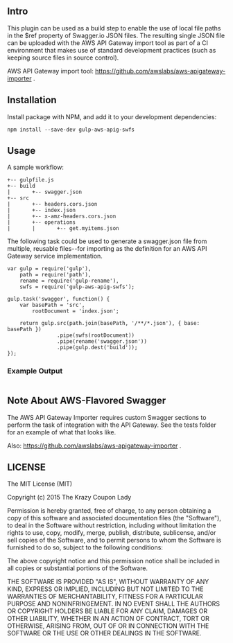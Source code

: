 ## Intro

This plugin can be used as a build step to enable the use of local file paths in the $ref property of Swagger.io JSON files.  The resulting single JSON file can be uploaded with the AWS API Gateway import tool as part of a CI environment that makes use of standard development practices (such as keeping source files in source control).

AWS API Gateway import tool: https://github.com/awslabs/aws-apigateway-importer .

## Installation

Install package with NPM, and add it to your development dependencies:

```npm install --save-dev gulp-aws-apig-swfs```

## Usage
A sample workflow:

```.
+-- gulpfile.js
+-- build
|       +-- swagger.json
+-- src
|       +-- headers.cors.json
|       +-- index.json
|       +-- x-amz-headers.cors.json
|       +-- operations
|       |       +-- get.myitems.json
```

The following task could be used to generate a swagger.json file from multiple, reusable files--for importing as the definition for an AWS API Gateway service implementation.

```
var gulp = require('gulp'),
    path = require('path'),
	rename = require('gulp-rename'),
    swfs = require('gulp-aws-apig-swfs');
    
gulp.task('swagger', function() {
	var basePath = 'src',
		rootDocument = 'index.json';

	return gulp.src(path.join(basePath, '/**/*.json'), { base: basePath })
				.pipe(swfs(rootDocument))
				.pipe(rename('swagger.json'))
				.pipe(gulp.dest('build'));
});
```

### Example Output

```

```


## Note About AWS-Flavored Swagger

The AWS API Gateway Importer requires custom Swagger sections to perform the task of integration with the API Gateway.  See the tests folder for an example of what that looks like.

Also: https://github.com/awslabs/aws-apigateway-importer .

## LICENSE

The MIT License (MIT)

Copyright (c) 2015 The Krazy Coupon Lady

Permission is hereby granted, free of charge, to any person obtaining a copy
of this software and associated documentation files (the "Software"), to deal
in the Software without restriction, including without limitation the rights
to use, copy, modify, merge, publish, distribute, sublicense, and/or sell
copies of the Software, and to permit persons to whom the Software is
furnished to do so, subject to the following conditions:

The above copyright notice and this permission notice shall be included in all
copies or substantial portions of the Software.

THE SOFTWARE IS PROVIDED "AS IS", WITHOUT WARRANTY OF ANY KIND, EXPRESS OR
IMPLIED, INCLUDING BUT NOT LIMITED TO THE WARRANTIES OF MERCHANTABILITY,
FITNESS FOR A PARTICULAR PURPOSE AND NONINFRINGEMENT. IN NO EVENT SHALL THE
AUTHORS OR COPYRIGHT HOLDERS BE LIABLE FOR ANY CLAIM, DAMAGES OR OTHER
LIABILITY, WHETHER IN AN ACTION OF CONTRACT, TORT OR OTHERWISE, ARISING FROM,
OUT OF OR IN CONNECTION WITH THE SOFTWARE OR THE USE OR OTHER DEALINGS IN THE
SOFTWARE.


